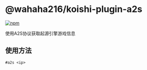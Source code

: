 # @wahaha216/koishi-plugin-a2s

[![npm](https://img.shields.io/npm/v/@wahaha216/koishi-plugin-a2s?style=flat-square)](https://www.npmjs.com/package/@wahaha216/koishi-plugin-a2s)

使用A2S协议获取起源引擎游戏信息

## 使用方法
```tex
#a2s <ip>
```
